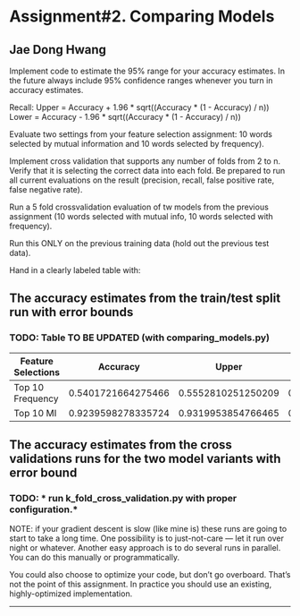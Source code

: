 # Assignment#2. Comparing Models

## Jae Dong Hwang

Implement code to estimate the 95% range for your accuracy estimates. In the future always include 95% confidence ranges whenever you turn in accuracy estimates.

Recall:
Upper = Accuracy + 1.96 * sqrt((Accuracy * (1 - Accuracy) / n))
Lower = Accuracy - 1.96 * sqrt((Accuracy * (1 - Accuracy) / n))

Evaluate two settings from your feature selection assignment: 10 words selected by mutual information and 10 words selected by frequency).

Implement cross validation that supports any number of folds from 2 to n. Verify that it is selecting the correct data into each fold. Be prepared to run all current evaluations on the result (precision, recall, false positive rate, false negative rate).

Run a 5 fold crossvalidation evaluation of tw models from the previous assignment (10 words selected with mutual info, 10 words selected with frequency).

Run this ONLY on the previous training data (hold out the previous test data).

Hand in a clearly labeled table with:

## The accuracy estimates from the train/test split run with error bounds

### TODO: Table TO BE UPDATED (with comparing_models.py)

| Feature Selections | Accuracy           | Upper              | Lower              |
| ------------------ | ------------------ | ------------------ | ------------------ |
| Top 10 Frequency   | 0.5401721664275466 | 0.5552810251250209 | 0.5250633077300724 |
| Top 10 MI          | 0.9239598278335724 | 0.9319953854766465 | 0.9159242701904984 |

## The accuracy estimates from the cross validations runs for the two model variants with error bound

### TODO: * run k_fold_cross_validation.py with proper configuration.*
  
NOTE: if your gradient descent is slow (like mine is) these runs are going to start to take a long time. One possibility is to just-not-care — let it run over night or whatever. Another easy approach is to do several runs in parallel. You can do this manually or programmatically.

You could also choose to optimize your code, but don’t go overboard. That’s not the point of this assignment. In practice you should use an existing, highly-optimized implementation.

***
